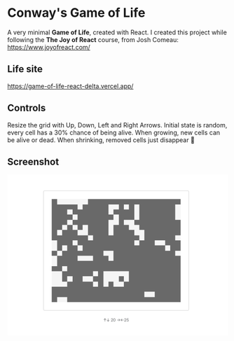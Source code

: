 # Conway's Game of Life

A very minimal **Game of Life**, created with React. I created this project while following the **The Joy of React** course, from Josh Comeau: https://www.joyofreact.com/

## Life site

https://game-of-life-react-delta.vercel.app/

## Controls

Resize the grid with Up, Down, Left and Right Arrows. Initial state is random, every cell has a 30% chance of being alive. When growing, new cells can be alive or dead. When shrinking, removed cells just disappear 👻

## Screenshot

![Screenshot](./files/Screenshot.png)
